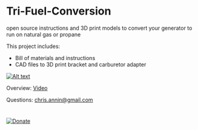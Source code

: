 # Tri-Fuel-Conversion
open source instructions and 3D print models to convert your generator to run on natural gas or propane

This project includes:

- Bill of materials and instructions
- CAD files to 3D print bracket and carburetor adapter


[![Alt text](https://i.ytimg.com/vi/-Tu0BFD9ouBQ/maxresdefault.jpg)](https://youtu.be/Tu0BFD9ouBQ)

Overview: [Video](https://youtu.be/Tu0BFD9ouBQ)

Questions: chris.annin@gmail.com
#
[![Donate](https://img.shields.io/badge/Donate-PayPal-green.svg)](https://www.paypal.me/ChrisAnnin)

